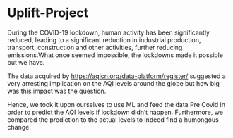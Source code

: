 # Uplift-Project

During the COVID-19 lockdown, human activity has been significantly reduced, leading to a significant reduction in industrial production, transport, construction and other activities, further reducing emissions.What once seemed impossible, the lockdowns made it possible but we have.


The data acquired by https://aqicn.org/data-platform/register/ suggested a very arresting implication on the AQI levels around the globe but how big was this impact was the question.

Hence, we took it upon ourselves to use ML and feed the data Pre Covid in order to predict the AQI levels if lockdown didn’t happen. Furthermore, we compared the prediction to the actual levels to indeed find a humongous change. 
